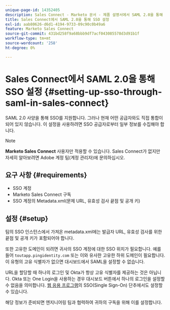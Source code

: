 ```yaml
---
unique-page-id: 14352405
description: Sales Connect - Marketo 문서 - 제품 설명서에서 SAML 2.0을 통해 SSO 설정
title: Sales Connect에서 SAML 2.0을 통해 SSO 설정
exl-id: aab80626-d6d1-4194-9733-09c90c0b49a6
feature: Marketo Sales Connect
source-git-commit: 431bd258f9a68bbb9df7acf043085578d3d91b1f
workflow-type: tm+mt
source-wordcount: '258'
ht-degree: 0%

---
```


# Sales Connect에서 SAML 2.0을 통해 SSO 설정 {#setting-up-sso-through-saml-in-sales-connect}

SAML 2.0 사양을 통해 SSO를 지원합니다. 그러나 현재 어떤 공급자와도 직접 통합이 되어 있지 않습니다. 이 설정을 사용하려면 SSO 공급자로부터 일부 정보를 수집해야 합니다.

>[!NOTE]
>
>**Marketo Sales Connect** 사용자만 적용할 수 있습니다. Sales Connect가 없지만 자세히 알아보려면 Adobe 계정 팀(계정 관리자)에 문의하십시오.

## 요구 사항 {#requirements}

* SSO 계정
* Marketo Sales Connect 구독
* SSO 계정의 Metadata.xml(문제 URL, 유효성 검사 끝점 및 공개 키)

## 설정 {#setup}

팀의 SSO 인스턴스에서 가져온 metadata.xml에는 발급자 URL, 유효성 검사를 위한 끝점 및 공개 키가 포함되어야 합니다.

또한 고유한 도메인이 되려면 귀사의 SSO 계정에 대한 SSO 위치가 필요합니다. 예를 들어 `toutapp.pingidentity.com` 또는 이와 유사한 고유한 하위 도메인이 필요합니다. 이 유형의 고유 식별자가 없으면 대시보드에서 SAML을 설정할 수 없습니다.

URL을 할당할 때 하나의 로그인 및 Okta가 항상 고유 식별자를 제공하는 것은 아닙니다. Okta 또는 One Login을 사용하는 경우 대시보드 버튼에서 하나의 로그인을 설정할 수 없음을 의미합니다. [웹 응용 프로그램](https://toutapp.com/login)의 SSO(Single Sign-On) 단추에서도 설정할 수 있습니다.

해당 정보가 준비되면 엔지니어링 팀과 협력하여 귀하의 구독을 위해 이를 설정합니다.
